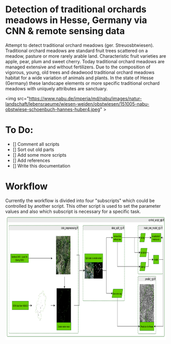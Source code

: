 # Detection of traditional orchards meadows in Hesse, Germany via CNN & remote sensing data
Attempt to detect traditional orchard meadows (ger. Streuosbtwiesen). Traditional orchard meadows are standard fruit trees scattered on a meadow, pasture or more rarely arable land. Characteristic fruit varieties are apple, pear, plum and sweet cherry. Today traditional orchard meadows are managed extensive and without fertilizers. Due to the composition of vigorous, young, old trees and deadwood traditional orchard meadows habitat for a wide variation of animals and plants. In the state of Hesse (Germany) these landscape elements or more specific traditional orchard meadows with uniquely attributes are sanctuary. 

<img src="https://www.nabu.de/imperia/md/nabu/images/natur-landschaft/lebensraeume/wiesen-weiden/obstwiesen/151005-nabu-obstwiese-schoenbuch-hannes-huber4.jpeg" \>

# To Do:
- [] Comment all scripts
- [] Sort out old parts
- [] Add some more scripts
- [] Add references
- [] Write this documentation

# Workflow
Currently the workflow is divided into four "subscripts" which could be controlled by another script. This other script is used to set the parameter values and also which subscript is necessary for a specific task.
<img src="/img_out/workflow.png" width="924" height="394" />

